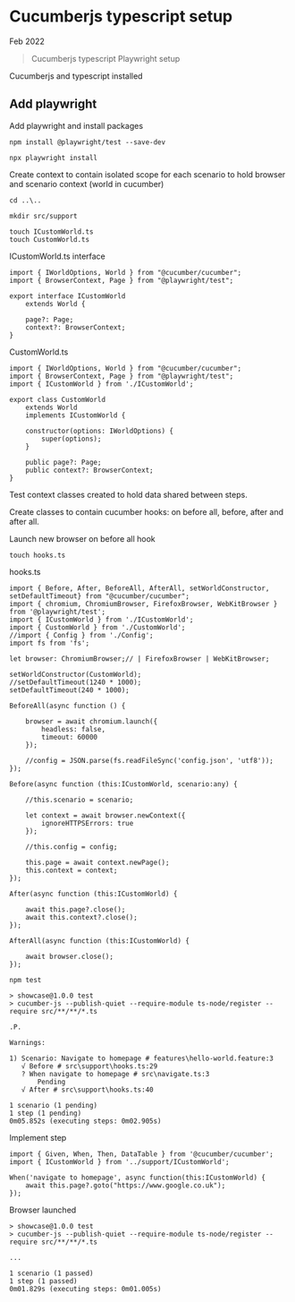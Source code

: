 # Cucumberjs typescript setup 

Feb 2022

> Cucumberjs typescript Playwright setup 

Cucumberjs and typescript installed 

## Add playwright 

Add playwright and install packages 

```
npm install @playwright/test --save-dev

npx playwright install
```

Create context to contain isolated scope for each scenario to hold browser and scenario context (world in cucumber)

```
cd ..\..

mkdir src/support

touch ICustomWorld.ts
touch CustomWorld.ts
```

ICustomWorld.ts interface 
```
import { IWorldOptions, World } from "@cucumber/cucumber";
import { BrowserContext, Page } from "@playwright/test";

export interface ICustomWorld 
    extends World {
        
    page?: Page;
    context?: BrowserContext;
}
```

CustomWorld.ts
```
import { IWorldOptions, World } from "@cucumber/cucumber";
import { BrowserContext, Page } from "@playwright/test";
import { ICustomWorld } from './ICustomWorld';

export class CustomWorld 
    extends World 
    implements ICustomWorld {

    constructor(options: IWorldOptions) {
        super(options);
    }

    public page?: Page;
    public context?: BrowserContext;
}
```

Test context classes created to hold data shared between steps.

Create classes to contain cucumber hooks: on before all, before, after and after all.

Launch new browser on before all hook 

```
touch hooks.ts
```

hooks.ts
```
import { Before, After, BeforeAll, AfterAll, setWorldConstructor, setDefaultTimeout} from "@cucumber/cucumber";
import { chromium, ChromiumBrowser, FirefoxBrowser, WebKitBrowser } from '@playwright/test';
import { ICustomWorld } from './ICustomWorld';
import { CustomWorld } from './CustomWorld';
//import { Config } from './Config';
import fs from 'fs';

let browser: ChromiumBrowser;// | FirefoxBrowser | WebKitBrowser;

setWorldConstructor(CustomWorld);
//setDefaultTimeout(1240 * 1000);
setDefaultTimeout(240 * 1000);

BeforeAll(async function () {

    browser = await chromium.launch({
        headless: false,
        timeout: 60000 
    });

    //config = JSON.parse(fs.readFileSync('config.json', 'utf8')); 
});

Before(async function (this:ICustomWorld, scenario:any) {

    //this.scenario = scenario;

    let context = await browser.newContext({ 
        ignoreHTTPSErrors: true 
    });
    
    //this.config = config;

    this.page = await context.newPage();
    this.context = context;
});

After(async function (this:ICustomWorld) {

    await this.page?.close();
    await this.context?.close();
});

AfterAll(async function (this:ICustomWorld) {

    await browser.close();
});
```

```
npm test
```

```
> showcase@1.0.0 test
> cucumber-js --publish-quiet --require-module ts-node/register --require src/**/**/*.ts    

.P.

Warnings:

1) Scenario: Navigate to homepage # features\hello-world.feature:3
   √ Before # src\support\hooks.ts:29
   ? When navigate to homepage # src\navigate.ts:3
       Pending
   √ After # src\support\hooks.ts:40

1 scenario (1 pending)
1 step (1 pending)
0m05.852s (executing steps: 0m02.905s)
```

Implement step 
```
import { Given, When, Then, DataTable } from '@cucumber/cucumber';
import { ICustomWorld } from '../support/ICustomWorld';

When('navigate to homepage', async function(this:ICustomWorld) {
    await this.page?.goto("https://www.google.co.uk");
});
```

Browser launched 

```
> showcase@1.0.0 test
> cucumber-js --publish-quiet --require-module ts-node/register --require src/**/**/*.ts    

...

1 scenario (1 passed)
1 step (1 passed)
0m01.829s (executing steps: 0m01.005s)
```